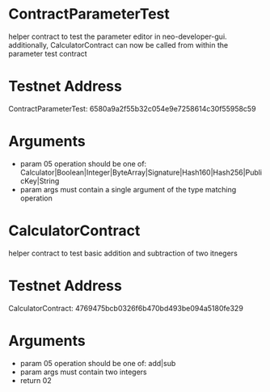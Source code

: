 # ContractParameterTest
helper contract to test the parameter editor in neo-developer-gui. additionally, CalculatorContract can now be called from within the parameter test contract

# Testnet Address
ContractParameterTest: 6580a9a2f55b32c054e9e7258614c30f55958c59

# Arguments
* param 05 operation should be one of: Calculator|Boolean|Integer|ByteArray|Signature|Hash160|Hash256|PublicKey|String
* param args must contain a single argument of the type matching operation


# CalculatorContract
helper contract to test basic addition and subtraction of two itnegers

# Testnet Address
CalculatorContract: 4769475bcb0326f6b470bd493be094a5180fe329

# Arguments
* param 05 operation should be one of: add|sub
* param args must contain two integers
* return 02
